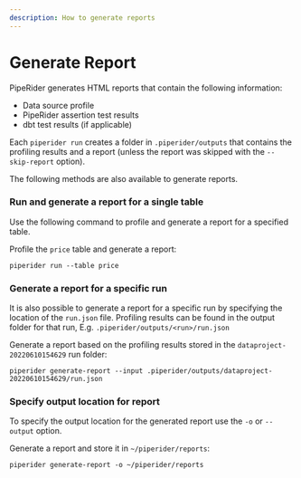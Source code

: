 ```yaml
---
description: How to generate reports
---
```


# Generate Report

PipeRider generates HTML reports that contain the following information:

* Data source profile
* PipeRider assertion test results
* dbt test results (if applicable)

Each `piperider run` creates a folder in `.piperider/outputs` that contains the profiling results and a report (unless the report was skipped with the `--skip-report` option).

The following methods are also available to generate reports.

### Run and generate a report for a single table

Use the following command to profile and generate a report for a specified table.

Profile the `price` table and generate a report:
 
```shell
piperider run --table price
```

### Generate a report for a specific run

It is also possible to generate a report for a specific run by specifying the location of the `run.json` file. Profiling results can be found in the output folder for that run, E.g. `.piperider/outputs/<run>/run.json`

Generate a report based on the profiling results stored in the `dataproject-20220610154629` run folder:

```
piperider generate-report --input .piperider/outputs/dataproject-20220610154629/run.json
```

### Specify output location for report

To specify the output location for the generated report use the `-o` or `--output` option.

Generate a report and store it in `~/piperider/reports`:

```
piperider generate-report -o ~/piperider/reports
```
